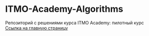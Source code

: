 # ITMO-Academy-Algorithms
Репозиторий с решениями курса ITMO Academy: пилотный курс <br/>
[Ссылка на главную страницу](https://codeforces.com/edu/course/2)
